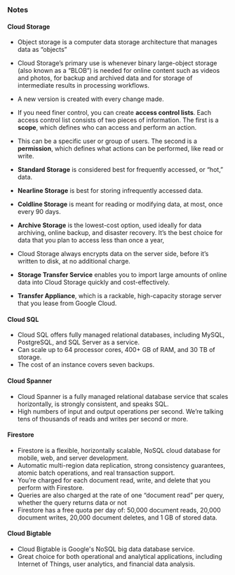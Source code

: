 ### Notes 

#### Cloud Storage

- Object storage is a computer data storage architecture that manages data as “objects”
- Cloud Storage’s primary use is whenever binary large-object storage (also known as a “BLOB”) is needed for online content such as videos and photos, for backup and archived data and for storage of intermediate results in processing workflows.
- A new version is created with every change made.
- If you need finer control, you can create **access control lists**. Each access control list consists of two pieces of information. The first is a **scope**, which defines who can access and perform an action.
- This can be a specific user or group of users. The second is a **permission**, which defines what actions can be performed, like read or write.

- **Standard Storage** is considered best for frequently accessed, or “hot,” data.
- **Nearline Storage** is best for storing infrequently accessed data.
- **Coldline Storage** is meant for reading or modifying data, at most, once every 90 days.
- **Archive Storage**  is the lowest-cost option, used ideally for data archiving, online backup, and disaster recovery. It’s the best choice for data that you plan to access less than once a year,
- Cloud Storage always encrypts data on the server side, before it’s written to disk, at no additional charge.
- **Storage Transfer Service** enables you to import large amounts of online data into Cloud Storage quickly and cost-effectively.
- **Transfer Appliance**, which is a rackable, high-capacity storage server that you lease from Google Cloud.

#### Cloud SQL

- Cloud SQL offers fully managed relational databases, including MySQL, PostgreSQL, and SQL Server as a service.
- Can scale up to 64 processor cores, 400+ GB of RAM, and 30 TB of storage.
- The cost of an instance covers seven backups.

#### Cloud Spanner

- Cloud Spanner is a fully managed relational database service that scales horizontally, is strongly consistent, and speaks SQL.
- High numbers of input and output operations per second. We’re talking tens of thousands of reads and writes per second or more.

#### Firestore

- Firestore is a flexible, horizontally scalable, NoSQL cloud database for mobile, web, and server development.
- Automatic multi-region data replication, strong consistency guarantees, atomic batch operations, and real transaction support.
- You’re charged for each document read, write, and delete that you perform with Firestore.
- Queries are also charged at the rate of one “document read” per query, whether the query returns data or not
- Firestore has a free quota per day of: 50,000 document reads, 20,000 document writes, 20,000 document deletes, and 1 GB of stored data.

#### Cloud Bigtable

- Cloud Bigtable is Google's NoSQL big data database service.
- Great choice for both operational and analytical applications, including Internet of Things, user analytics, and financial data analysis.
